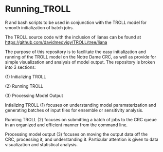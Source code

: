 # Running_TROLL
R and bash scripts to be used in conjunction with the TROLL model for smooth initialization of batch jobs.

The TROLL source code with the inclusion of lianas can be found at
https://github.com/davidmedvigy/TROLL/tree/liana

The purpose of this repository is to facilitate the easy initialization and running of the TROLL model on the Notre Dame CRC, as well as provide for simple visualization and analysis of model output. The repository is broken into 3 sections:

(1) Initializing TROLL

(2) Running TROLL

(3) Processing Model Output


Intializing TROLL (1) focuses on understanding model paramaterization and generating batches of input files for ensemble or sensitivity analysis.

Running TROLL (2) focuses on submitting a batch of jobs to the CRC queue in an organized and efficient manner from the command line.

Processing model output (3) focuses on moving the output data off the CRC, processing it, and understanding it. Particular attention is given to data visualization and statistical analysis.
